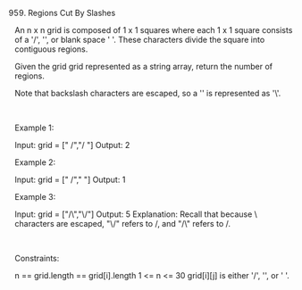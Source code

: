 959. Regions Cut By Slashes

An n x n grid is composed of 1 x 1 squares where each 1 x 1 square consists of a '/', '\', or blank space ' '. These characters divide the square into contiguous regions.

Given the grid grid represented as a string array, return the number of regions.

Note that backslash characters are escaped, so a '\' is represented as '\\'.

 

Example 1:

Input: grid = [" /","/ "]
Output: 2


Example 2:

Input: grid = [" /","  "]
Output: 1


Example 3:

Input: grid = ["/\\","\\/"]
Output: 5
Explanation: Recall that because \ characters are escaped, "\\/" refers to \/, and "/\\" refers to /\.


 

Constraints:

n == grid.length == grid[i].length
1 <= n <= 30
grid[i][j] is either '/', '\', or ' '.